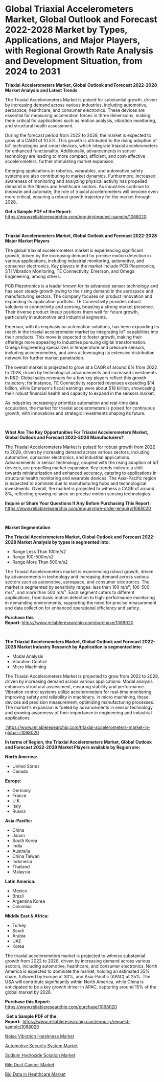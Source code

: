 <p><h1>Global Triaxial Accelerometers Market, Global Outlook and Forecast 2022-2028 Market by Types, Applications, and Major Players, with Regional Growth Rate Analysis and Development Situation, from 2024 to 2031</h1></p><p><strong>Triaxial Accelerometers Market, Global Outlook and Forecast 2022-2028 Market Analysis and Latest Trends</strong></p>
<p><p>The Triaxial Accelerometers Market is poised for substantial growth, driven by increasing demand across various industries, including automotive, aerospace, healthcare, and consumer electronics. These devices are essential for measuring acceleration forces in three dimensions, making them critical for applications such as motion analysis, vibration monitoring, and structural health assessment.</p><p>During the forecast period from 2022 to 2028, the market is expected to grow at a CAGR of 10.5%. This growth is attributed to the rising adoption of IoT technologies and smart devices, which integrate triaxial accelerometers for enhanced functionality. Additionally, advancements in sensor technology are leading to more compact, efficient, and cost-effective accelerometers, further stimulating market expansion. </p><p>Emerging applications in robotics, wearables, and automotive safety systems are also contributing to market dynamics. Furthermore, increased awareness of monitoring and analyzing physical activity has propelled demand in the fitness and healthcare sectors. As industries continue to innovate and automate, the role of triaxial accelerometers will become even more critical, ensuring a robust growth trajectory for the market through 2028.</p></p>
<p><strong>Get a Sample PDF of the Report:&nbsp;</strong> <a href="https://www.reliableresearchiq.com/enquiry/request-sample/1068020">https://www.reliableresearchiq.com/enquiry/request-sample/1068020</a></p>
<p>&nbsp;</p>
<p><strong>Triaxial Accelerometers Market, Global Outlook and Forecast 2022-2028 Major Market Players</strong></p>
<p><p>The global triaxial accelerometers market is experiencing significant growth, driven by the increasing demand for precise motion detection in various applications, including industrial monitoring, automotive, and consumer electronics. Key players in the market include PCB Piezotronics, STI Vibration Monitoring, TE Connectivity, Emerson, and Omega Engineering, among others.</p><p>PCB Piezotronics is a leader known for its advanced sensor technology and has seen steady growth owing to the rising demand in the aerospace and manufacturing sectors. The company focuses on product innovation and expanding its application portfolio. TE Connectivity provides robust solutions in connectivity and sensing, boasting a strong market presence. Their diverse product lineup positions them well for future growth, particularly in automotive and industrial segments.</p><p>Emerson, with its emphasis on automation solutions, has been expanding its reach in the triaxial accelerometer market by integrating IoT capabilities into their products. This move is expected to foster growth, making their offerings more appealing to industries pursuing digital transformation. Omega Engineering specializes in temperature and pressure sensors, including accelerometers, and aims at leveraging its extensive distribution network for further market penetration.</p><p>The overall market is projected to grow at a CAGR of around 6% from 2022 to 2028, driven by technological advancements and increased investments in R&D. Global sales revenues for a few key players reflect this growth trajectory; for instance, TE Connectivity reported revenues exceeding $14 billion, while Emerson's fiscal earnings were about $18 billion, showcasing their robust financial health and capacity to expand in the sensors market.</p><p>As industries increasingly prioritize automation and real-time data acquisition, the market for triaxial accelerometers is poised for continuous growth, with innovations and strategic investments shaping its future.</p></p>
<p>&nbsp;</p>
<p><strong>What Are The Key Opportunities For Triaxial Accelerometers Market, Global Outlook and Forecast 2022-2028 Manufacturers?</strong></p>
<p><p>The Triaxial Accelerometers Market is poised for robust growth from 2022 to 2028, driven by increasing demand across various sectors, including automotive, consumer electronics, and industrial applications. Advancements in sensor technology, coupled with the rising adoption of IoT devices, are propelling market expansion. Key trends indicate a shift towards miniaturization and enhanced accuracy, catering to applications in structural health monitoring and wearable devices. The Asia-Pacific region is expected to dominate due to manufacturing hubs and technological investments. Overall, the market is projected to witness a CAGR of around 8%, reflecting growing reliance on precise motion sensing technologies.</p></p>
<p><strong>Inquire or Share Your Questions If Any Before Purchasing This Report:</strong> <a href="https://www.reliableresearchiq.com/enquiry/pre-order-enquiry/1068020">https://www.reliableresearchiq.com/enquiry/pre-order-enquiry/1068020</a></p>
<p>&nbsp;</p>
<p><strong>Market Segmentation</strong></p>
<p><strong>The Triaxial Accelerometers Market, Global Outlook and Forecast 2022-2028 Market Analysis by types is segmented into:</strong></p>
<p><ul><li>Range Less Than 100m/s2</li><li>Range 100-500m/s2</li><li>Range More Than 500m/s2</li></ul></p>
<p><p>The Triaxial Accelerometers market is experiencing robust growth, driven by advancements in technology and increasing demand across various sectors such as automotive, aerospace, and consumer electronics. The market is segmented by sensitivity ranges: less than 100 m/s², 100-500 m/s², and more than 500 m/s². Each segment caters to different applications, from basic motion detection to high-performance monitoring in demanding environments, supporting the need for precise measurement and data collection for enhanced operational efficiency and safety.</p></p>
<p><strong>Purchase this Report:&nbsp;</strong><a href="https://www.reliableresearchiq.com/purchase/1068020">https://www.reliableresearchiq.com/purchase/1068020</a></p>
<p>&nbsp;</p>
<p><strong>The Triaxial Accelerometers Market, Global Outlook and Forecast 2022-2028 Market Industry Research by Application is segmented into:</strong></p>
<p><ul><li>Modal Analysis</li><li>Vibration Control</li><li>Micro Machining</li></ul></p>
<p><p>The Triaxial Accelerometers Market is projected to grow from 2022 to 2028, driven by increasing demand across various applications. Modal analysis enhances structural assessment, ensuring stability and performance. Vibration control systems utilize accelerometers for real-time monitoring, improving safety and reliability in machinery. In micro machining, these devices aid precision measurement, optimizing manufacturing processes. The market's expansion is fueled by advancements in sensor technology and growing awareness of their importance in engineering and industrial applications.</p></p>
<p><a href="https://www.reliableresearchiq.com/triaxial-accelerometers-market-in-global-r1068020">&nbsp;https://www.reliableresearchiq.com/triaxial-accelerometers-market-in-global-r1068020</a></p>
<p><strong>In terms of Region, the Triaxial Accelerometers Market, Global Outlook and Forecast 2022-2028 Market Players available by Region are:</strong></p>
<p>
    <p> <strong> North America: </strong>
        <ul>
            <li>United States</li>
            <li>Canada</li>
        </ul>
        </p> 
    <p> <strong> Europe: </strong>
        <ul>
            <li>Germany</li>
            <li>France</li>
            <li>U.K.</li>
            <li>Italy</li>
            <li>Russia</li>
        </ul>
        </p> 
    <p> <strong> Asia-Pacific: </strong>
        <ul>
            <li>China</li>
            <li>Japan</li>
            <li>South Korea</li>
            <li>India</li>
            <li>Australia</li>
            <li>China Taiwan</li>
            <li>Indonesia</li>
            <li>Thailand</li>
            <li>Malaysia</li>
        </ul>
        </p> 
    <p> <strong> Latin America: </strong>
        <ul>
            <li>Mexico</li>
            <li>Brazil</li>
            <li>Argentina Korea</li>
            <li>Colombia</li>
        </ul>
        </p> 
    <p> <strong> Middle East & Africa: </strong>
        <ul>
            <li>Turkey</li>
            <li>Saudi</li>
            <li>Arabia</li>
            <li>UAE</li>
            <li>Korea</li>
        </ul>
    </p>
    </p>
<p><p>The triaxial accelerometers market is projected to witness substantial growth from 2022 to 2028, driven by increasing demand across various sectors, including automotive, healthcare, and consumer electronics. North America is expected to dominate the market, holding an estimated 35% share, followed by Europe at 30%, and Asia-Pacific (APAC) at 25%. The USA will contribute significantly within North America, while China is anticipated to be a key growth driver in APAC, capturing around 15% of the global market by 2028.</p></p>
<p><strong>Purchase this Report: </strong><a href="https://www.reliableresearchiq.com/purchase/1068020">https://www.reliableresearchiq.com/purchase/1068020</a></p>
<p>&nbsp;<strong>Get a Sample PDF of the Report:&nbsp;&nbsp;</strong><a href="https://www.reliableresearchiq.com/enquiry/request-sample/1068020">https://www.reliableresearchiq.com/enquiry/request-sample/1068020</a></p>
<p><strong></strong></p>
<p><p><a href="https://www.linkedin.com/pulse/global-noise-vibration-harshness-industry-analysis-report-7vrqe?trackingId=WqGmEq8ESSmFRKRsTsue6w%3D%3D">Noise Vibration Harshness Market</a></p><p><a href="https://www.linkedin.com/pulse/deep-dive-automotive-security-system-market-itstrends-segmentation-4btee?trackingId=gYzWsCdeQkWqhdoTRqRQDw%3D%3D">Automotive Security System Market</a></p><p><a href="https://issuu.com/reportprime-2/docs/sodium-hydroxide-solution-market-si_b8fcb5a7253c2e">Sodium Hydroxide Solution Market</a></p><p><a href="https://medium.com/@caseyshhand587/the-bile-duct-cancer-market-prioritizes-cost-control-and-efficiency-enhancement-62793a8afe5c">Bile Duct Cancer Market</a></p><p><a href="https://medium.com/@caseyshhand587/how-will-the-big-data-in-healthcare-market-evolve-market-growth-analysis-for-the-year-2024-2031-6c1f4a41fe54">Big Data in Healthcare Market</a></p></p>
